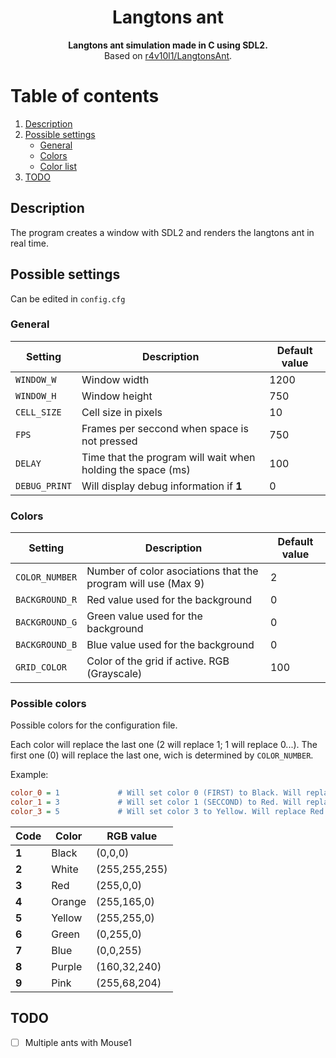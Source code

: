 <div align=center>
  <h1>Langtons ant</h1>
  <b>Langtons ant simulation made in C using SDL2.</b><br>
  Based on <a href="https://github.com/r4v10l1/LangtonsAnt">r4v10l1/LangtonsAnt</a>.
</div>

# Table of contents
1. [Description](https://github.com/r4v10l1/langtons-ant-c#Description)
2. [Possible settings](https://github.com/r4v10l1/langtons-ant-c#Possible-settings)
    - [General](https://github.com/r4v10l1/langtons-ant-c#General)
    - [Colors](https://github.com/r4v10l1/langtons-ant-c#Colors)
    - [Color list](https://github.com/r4v10l1/langtons-ant-c#Possible-colors)
4. [TODO](https://github.com/r4v10l1/langtons-ant-c#TODO)


## Description
The program creates a window with SDL2 and renders the langtons ant in real time.

## Possible settings

Can be edited in `config.cfg`

### General

Setting         | Description                                                  | Default value
----------------|--------------------------------------------------------------|----------------
`WINDOW_W`      | Window width                                                 | 1200
`WINDOW_H`      | Window height                                                | 750
`CELL_SIZE`     | Cell size in pixels                                          | 10
`FPS`           | Frames per seccond when space is not pressed                 | 750
`DELAY`         | Time that the program will wait when holding the space (ms)  | 100
`DEBUG_PRINT`   | Will display debug information if **1**                      | 0

### Colors

Setting         | Description                                                     | Default value
----------------|-----------------------------------------------------------------|----------------
`COLOR_NUMBER`  | Number of color asociations that the program will use (Max 9)   | 2
`BACKGROUND_R`  | Red value used for the background                               | 0
`BACKGROUND_G`  | Green value used for the background                             | 0
`BACKGROUND_B`  | Blue value used for the background                              | 0
`GRID_COLOR`    | Color of the grid if active. RGB (Grayscale)                    | 100

### Possible colors
Possible colors for the configuration file.

Each color will replace the last one (2 will replace 1; 1 will replace 0...).
The first one (0) will replace the last one, wich is determined by `COLOR_NUMBER`.

Example:

```cfg
color_0 = 1             # Will set color 0 (FIRST) to Black. Will replace the last one (delends on COLOR_NUMBER).
color_1 = 3             # Will set color 1 (SECCOND) to Red. Will replace Black.
color_3 = 5             # Will set color 3 to Yellow. Will replace Red.
```

Code  | Color       | RGB value
------|-------------|-------------
**1** | Black       | (0,0,0)
**2** | White       | (255,255,255)
**3** | Red         | (255,0,0)
**4** | Orange      | (255,165,0)
**5** | Yellow      | (255,255,0)
**6** | Green       | (0,255,0)
**7** | Blue        | (0,0,255)
**8** | Purple      | (160,32,240)
**9** | Pink        | (255,68,204)

## TODO
- [ ] Multiple ants with Mouse1
